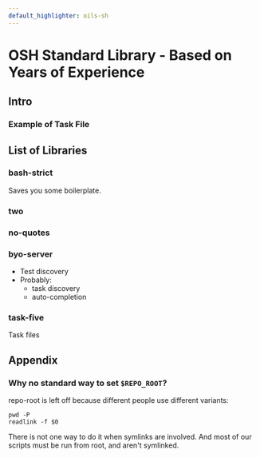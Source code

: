```yaml
---
default_highlighter: oils-sh
---
```


OSH Standard Library - Based on Years of Experience
===========

## Intro

### Example of Task File


## List of Libraries

### bash-strict

Saves you some boilerplate.

### two

### no-quotes

### byo-server

- Test discovery
- Probably:
  - task discovery 
  - auto-completion

### task-five

Task files

## Appendix

### Why no standard way to set `$REPO_ROOT`?

repo-root is left off because different people use different variants:

    pwd -P
    readlink -f $0

There is not one way to do it when symlinks are involved.  And most of our
scripts must be run from root, and aren't symlinked.
